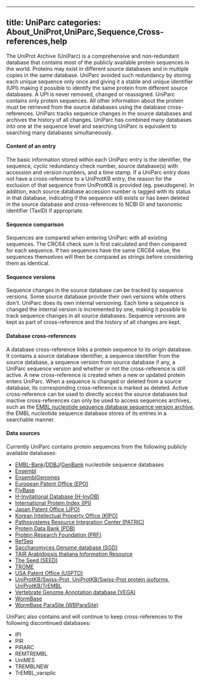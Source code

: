 
---
title: UniParc
categories: About_UniProt,UniParc,Sequence,Cross-references,help
---

The UniProt Archive (UniParc) is a comprehensive and non-redundant database that contains most of the publicly available protein sequences in the world. Proteins may exist in different source databases and in multiple copies in the same database. UniParc avoided such redundancy by storing each unique sequence only once and giving it a stable and unique identifier (UPI) making it possible to identify the same protein from different source databases. A UPI is never removed, changed or reassigned. UniParc contains only protein sequences. All other information about the protein must be retrieved from the source databases using the database cross-references. UniParc tracks sequence changes in the source databases and archives the history of all changes. UniParc has combined many databases into one at the sequence level and searching UniParc is equivalent to searching many databases simultaneously.

#### Content of an entry

The basic information stored within each UniParc entry is the identifier, the sequence, cyclic redundancy check number, source database(s) with accession and version numbers, and a time stamp. If a UniParc entry does not have a cross-reference to a UniProtKB entry, the reason for the exclusion of that sequence from UniProtKB is provided (eg. pseudogene). In addition, each source database accession number is tagged with its status in that database, indicating if the sequence still exists or has been deleted in the source database and cross-references to NCBI GI and taxonomic identifier (TaxID) if appropriate.

#### Sequence comparison

Sequences are compared when entering UniParc with all existing sequences. The CRC64 check sum is first calculated and then compared for each sequence. If two sequences have the same CRC64 value, the sequences themselves will then be compared as strings before considering them as identical.

#### Sequence versions

Sequence changes in the source database can be tracked by sequence versions. Some source database provide their own versions while others don't. UniParc does its own internal versioning. Each time a sequence is changed the internal version is incremented by one, making it possible to track sequence changes in all source databases. Sequence versions are kept as part of cross-reference and the history of all changes are kept.

#### Database cross-references

A database cross-reference links a protein sequence to its origin database. It contains a source database identifier, a sequence identifier from the source database, a sequence version from source database if any, a UniParc sequence version and whether or not the cross-reference is still active. A new cross-reference is created when a new or updated protein enters UniParc. When a sequence is changed or deleted from a source database, its corresponding cross-reference is marked as deleted. Active cross-reference can be used to directly access the source databases but inactive cross-references can only be used to access sequences archives, such as the [EMBL nucleotide sequence database sequence version archive](http://www.ebi.ac.uk/cgi-bin/sva/sva.pl), the EMBL nucleotide sequence database stores of its entries in a searchable manner.

#### Data sources

Currently UniParc contains protein sequences from the following publicly available databases:

*   [EMBL-Bank](http://www.ebi.ac.uk/embl/)/[DDBJ](http://www.ddbj.nig.ac.jp/)/[GenBank](http://www.ncbi.nlm.nih.gov/Genbank/) nucleotide sequence databases
*   [Ensembl](http://www.ensembl.org/)
*   [EnsemblGenomes](http://www.ensemblgenomes.org/)
*   [European Patent Office (EPO)](http://www.european-patent-office.org/)
*   [FlyBase](http://flybase.bio.indiana.edu/)
*   [H-Invitational Database (H-InvDB)](http://www.h-invitational.jp/)
*   [International Protein Index (IPI)](http://www.ebi.ac.uk/IPI/)
*   [Japan Patent Office (JPO)](http://www.jpo.go.jp/)
*   [Korean Intellectual Property Office (KIPO)](http://www.kipo.go.kr/)
*   [Pathosystems Resource Integration Center (PATRIC)](http://patricbrc.org/)
*   [Protein Data Bank (PDB)](http://www.pdb.org/)
*   [Protein Research Foundation (PRF)](http://www.prf.or.jp/index-e.html)
*   [RefSeq](http://www.ncbi.nlm.nih.gov/RefSeq/)
*   [Saccharomyces Genome database (SGD)](http://www.yeastgenome.org/)
*   [TAIR Arabidopsis thaliana Information Resource](http://www.arabidopsis.org/)
*   [The Seed (SEED)](http://theseed.org/)
*   [TROME](ftp://ftp.isrec.isb-sib.ch/pub/databases/trome)
*   [USA Patent Office (USPTO)](http://www.uspto.gov/)
*   [UniProtKB/Swiss-Prot, UniProtKB/Swiss-Prot protein isoforms, UniProtKB/TrEMBL](http://www.uniprot.org/uniprot)
*   [Vertebrate Genome Annotation database (VEGA)](http://vega.sanger.ac.uk/)
*   [WormBase](http://www.wormbase.org/)
*   [WormBase ParaSite (WBParaSite)](http://parasite.wormbase.org/)

UniParc also contains and will continue to keep cross-references to the following discontinued databases:

*   IPI
*   PIR
*   PIRARC
*   REMTREMBL
*   UniMES
*   TREMBLNEW
*   TrEMBL\_varsplic
        